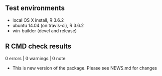 ## Test environments
* local OS X install, R 3.6.2
* ubuntu 14.04 (on travis-ci), R 3.6.2
* win-builder (devel and release)

## R CMD check results

0 errors | 0 warnings | 0 note

* This is new version of the package. Please see NEWS.md for changes

